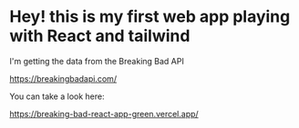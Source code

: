 # Hey! this is my first web app playing with React and tailwind

I'm getting the data from the Breaking Bad API

https://breakingbadapi.com/

You can take a look here:

https://breaking-bad-react-app-green.vercel.app/